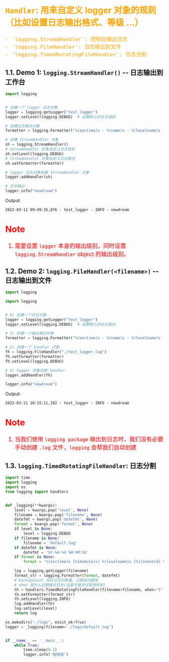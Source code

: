 <!--
 * @Descripttion: 
 * @version: 
 * @Author: sch
 * @Date: 2022-03-11 09:39:46
 * @LastEditors: sch
 * @LastEditTime: 2022-03-14 10:55:39
-->

<font color="orange" size="4">

`Handler`: 用来自定义 logger 对象的规则（比如设置日志输出格式、等级 ...）
---
    - `logging.StreamHandler`: 控制台输出日志
    - `logging.FileHandler`: 日志输出到文件
    - `logging.TimedRotatingFileHandler`: 日志分割

</font>

## 1.1. Demo 1: `logging.StreamHandler()` -- 日志输出到工作台
```python
import logging


# 创建一个 logger 日志对象
logger = logging.getLogger("test_logger")
logger.setLevel(logging.DEBUG)  # 设置默认的日志级别

# 创建日志格式对象
formatter = logging.Formatter("%(asctime)s - %(name)s - %(levelname)s - %(message)s")

# 创建 StreamHandler 对象
sh = logging.StreamHandler()
# StreamHandler 对象自定义日志级别
sh.setLevel(logging.DEBUG)
# StreamHandler 对象自定义日志格式
sh.setFormatter(formatter)

# logger 日志对象加载 StreamHandler 对象
logger.addHandler(sh)

# 日志输出
logger.info("newdream")
```

Output:
```shell
2022-03-11 09:49:35,876 - test_logger - INFO - newdream
```

<font color="red" size="4">

Note
----
1. 需要设置 `logger` 本身的输出级别，同时设置 `logging.StreamHandler` object 的输出级别。

</font>


## 1.2. Demo 2: `logging.FileHandler(<filename>)` -- 日志输出到文件
```python
import logging

import logging


# 0) 创建一个日志对象
logger = logging.getLogger("test_logger")
logger.setLevel(logging.DEBUG)  # 设置默认的日志级别

# 1) 创建一个输出格式对象
formatter = logging.Formatter("%(asctime)s - %(name)s - %(levelname)s - %(message)s")

# 2) 创建一个 handler 对象
fh = logging.FileHandler("./test_logger.log")
fh.setFormatter(formatter)
fh.setLevel(logging.DEBUG)

# 4) logger 对象加载 handler
logger.addHandler(fh)

logger.info("newdream")
```

Output:
```word
2022-03-11 10:15:11,102 - test_logger - INFO - newdream
```

<font color="red" size="4">

Note
----
1. 当我们使用 `logging package` 输出到日志时，我们没有必要手动创建 `.log` 文件，`logging` 会帮我们自动创建

</font>


## 1.3. `logging.TimedRotatingFileHandler`: 日志分割
```python
import time
import logging
import os
from logging import handlers


def _logging(**kwargs):
    level = kwargs.pop('level', None)
    filename = kwargs.pop('filename', None)
    datefmt = kwargs.pop('datefmt', None)
    format = kwargs.pop('format', None)
    if level is None:
        level = logging.DEBUG
    if filename is None:
        filename = 'default.log'
    if datefmt is None:
        datefmt = '%Y-%m-%d %H:%M:%S'
    if format is None:
        format = '%(asctime)s [%(module)s] %(levelname)s [%(lineno)d] %(message)s'

    log = logging.getLogger(filename)
    format_str = logging.Formatter(format, datefmt)
    # backupCount 保存日志的数量，过期自动删除
    # when 按什么日期格式切分(这里方便测试使用的秒)
    th = handlers.TimedRotatingFileHandler(filename=filename, when='S', backupCount=3, encoding='utf-8')
    th.setFormatter(format_str)
    th.setLevel(logging.INFO)
    log.addHandler(th)
    log.setLevel(level)
    return log

os.makedirs("./logs", exist_ok=True)
logger = _logging(filename='./logs/default.log')


if __name__ == '__main__':
    while True:
        time.sleep(0.1)
        logger.info('哈哈哈')
```